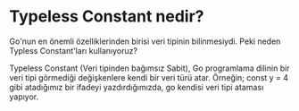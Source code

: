 # Typeless Constant nedir?

Go'nun en önemli özelliklerinden birisi veri tipinin bilinmesiydi. Peki neden Typless Constant'ları kullanıyoruz?

Typeless Constant (Veri tipinden bağımsız Sabit), Go programlama dilinin bir veri tipi görmediği değişkenlere kendi bir veri türü atar. Örneğin; const y = 4 gibi atadığımız bir ifadeyi yazdırdığımızda, go kendisi veri tipi ataması yapıyor.
